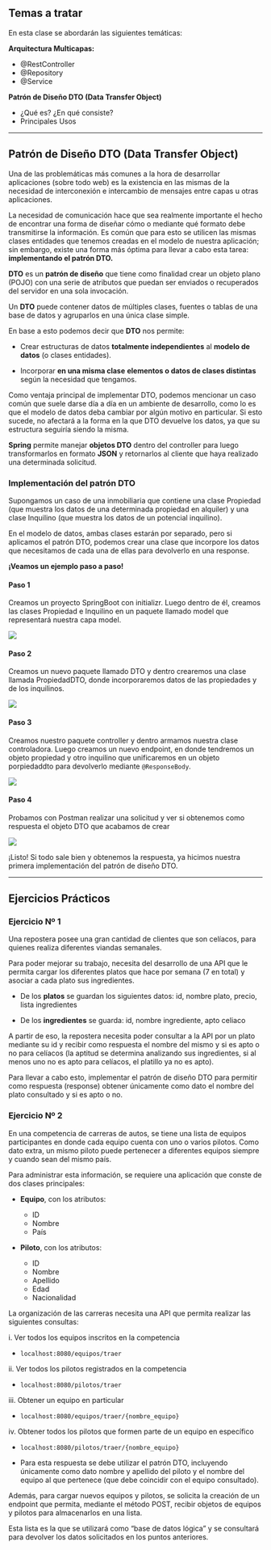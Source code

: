 ## Temas a tratar

En esta clase se abordarán las siguientes temáticas:

**Arquitectura Multicapas:**
- @RestController
- @Repository
- @Service

**Patrón de Diseño DTO (Data Transfer Object)**
- ¿Qué es? ¿En qué consiste?
- Principales Usos

---

## **Patrón de Diseño DTO (Data Transfer Object)**

Una de las problemáticas más comunes a la hora de desarrollar aplicaciones (sobre todo web) es la existencia en las mismas de la necesidad de interconexión e intercambio de mensajes entre capas u otras aplicaciones.

La necesidad de comunicación hace que sea realmente importante el hecho de encontrar una forma de diseñar cómo o mediante qué formato debe transmitirse la información. Es común que para esto se utilicen las mismas clases entidades que tenemos creadas en el modelo de nuestra aplicación; sin embargo, existe una forma más óptima para llevar a cabo esta tarea: **implementando el patrón DTO.**

**DTO** es un **patrón de diseño** que tiene como finalidad crear un objeto plano (POJO) con una serie de atributos que puedan ser enviados o recuperados del servidor en una sola invocación.

Un **DTO** puede contener datos de múltiples clases, fuentes o tablas de una base de datos y agruparlos en una única clase simple.

En base a esto podemos decir que **DTO** nos permite:

- Crear estructuras de datos **totalmente independientes** al **modelo de datos** (o clases entidades).
    
- Incorporar **en una misma clase** **elementos o datos de clases distintas** según la necesidad que tengamos.
    

Como ventaja principal de implementar DTO, podemos mencionar un caso común que suele darse día a día en un ambiente de desarrollo, como lo es que el modelo de datos deba cambiar por algún motivo en particular. Si esto sucede, no afectará a la forma en la que DTO devuelve los datos, ya que su estructura seguiría siendo la misma.

**Spring** permite manejar **objetos DTO** dentro del controller para luego transformarlos en formato **JSON** y retornarlos al cliente que haya realizado una determinada solicitud.


### **Implementación del patrón DTO**

Supongamos un caso de una inmobiliaria que contiene una clase Propiedad (que muestra los datos de una determinada propiedad en alquiler) y una clase Inquilino (que muestra los datos de un potencial inquilino).

En el modelo de datos, ambas clases estarán por separado, pero si aplicamos el patrón DTO, podemos crear una clase que incorpore los datos que necesitamos de cada una de ellas para devolverlo en una response.

**¡Veamos un ejemplo paso a paso!**

#### Paso 1

Creamos un proyecto SpringBoot con initializr. Luego dentro de él, creamos las clases Propiedad e Inquilino en un paquete llamado model que representará nuestra capa model.

![](./resources/dto-paso-1.png)

#### **Paso 2**

Creamos un nuevo paquete llamado DTO y dentro crearemos una clase llamada PropiedadDTO, donde incorporaremos datos de las propiedades y de los inquilinos.

![](./resources/dto-paso-2.png)


#### **Paso 3**

Creamos nuestro paquete controller y dentro armamos nuestra clase controladora. Luego creamos un nuevo endpoint, en donde tendremos un objeto propiedad y otro inquilino que unificaremos en un objeto porpiedaddto para devolverlo mediante `@ResponseBody`.

![](./resources/dto-paso-3.png)


#### **Paso 4**

Probamos con Postman realizar una solicitud y ver si obtenemos como respuesta el objeto DTO que acabamos de crear

![](./resources/dto-paso-4.png)

¡Listo! Si todo sale bien y obtenemos la respuesta, ya hicimos nuestra primera implementación del patrón de diseño DTO.

---

## Ejercicios Prácticos

### Ejercicio Nº 1

Una repostera posee una gran cantidad de clientes que son celíacos, para quienes realiza diferentes viandas semanales.

Para poder mejorar su trabajo, necesita del desarrollo de una API que le permita cargar los diferentes platos que hace por semana (7 en total) y asociar a cada plato sus ingredientes.

- De los **platos** se guardan los siguientes datos: id, nombre plato, precio, lista ingredientes
    
- De los **ingredientes** se guarda: id, nombre ingrediente, apto celiaco
    

A partir de eso, la repostera necesita poder consultar a la API por un plato mediante su id y recibir como respuesta el nombre del mismo y si es apto o no para celíacos (la aptitud se determina analizando sus ingredientes, si al menos uno no es apto para celíacos, el platillo ya no es apto).

Para llevar a cabo esto, implementar el patrón de diseño DTO para permitir como respuesta (response) obtener únicamente como dato el nombre del plato consultado y si es apto o no.


### Ejercicio Nº 2

En una competencia de carreras de autos, se tiene una lista de equipos participantes en donde cada equipo cuenta con uno o varios pilotos. Como dato extra, un mismo piloto puede pertenecer a diferentes equipos siempre y cuando sean del mismo país.

Para administrar esta información, se requiere una aplicación que conste de dos clases principales:

- **Equipo**, con los atributos:
    - ID
    - Nombre
    - País

- **Piloto**, con los atributos:    
    - ID
    - Nombre
    - Apellido
    - Edad
    - Nacionalidad

La organización de las carreras necesita una API que permita realizar las siguientes consultas:

i. Ver todos los equipos inscritos en la competencia
- `localhost:8080/equipos/traer`

ii. Ver todos los pilotos registrados en la competencia
- `localhost:8080/pilotos/traer`

iii. Obtener un equipo en particular
- `localhost:8080/equipos/traer/{nombre_equipo}`

iv. Obtener todos los pilotos que formen parte de un equipo en específico
- `localhost:8080/pilotos/traer/{nombre_equipo}`

- Para esta respuesta se debe utilizar el patrón DTO, incluyendo únicamente como dato nombre y apellido del piloto y el nombre del equipo al que pertenece (que debe coincidir con el equipo consultado).    

Además, para cargar nuevos equipos y pilotos, se solicita la creación de un endpoint que permita, mediante el método POST, recibir objetos de equipos y pilotos para almacenarlos en una lista.

Esta lista es la que se utilizará como “base de datos lógica” y se consultará para devolver los datos solicitados en los puntos anteriores.

